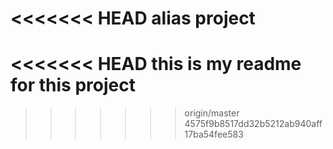 <<<<<<< HEAD
alias project
=======
<<<<<<< HEAD
this is my readme for this project
=======

>>>>>>> origin/master
>>>>>>> 4575f9b8517dd32b5212ab940aff17ba54fee583
